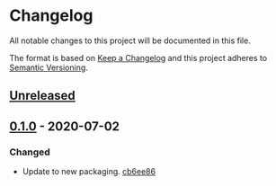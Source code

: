 # Changelog

All notable changes to this project will be documented in this file.

The format is based on [Keep a Changelog](http://keepachangelog.com/)
and this project adheres to [Semantic Versioning](http://semver.org/).

## [Unreleased](https://github.com/atomist-skills/channel-repo-mapper-skill/compare/0.1.0...HEAD)

## [0.1.0](https://github.com/atomist-skills/channel-repo-mapper-skill/tree/0.1.0) - 2020-07-02

### Changed

-   Update to new packaging. [cb6ee86](https://github.com/atomist-skills/channel-repo-mapper-skill/commit/cb6ee868fabde6d8e5ebddc12a798bdbf5d389f8)
